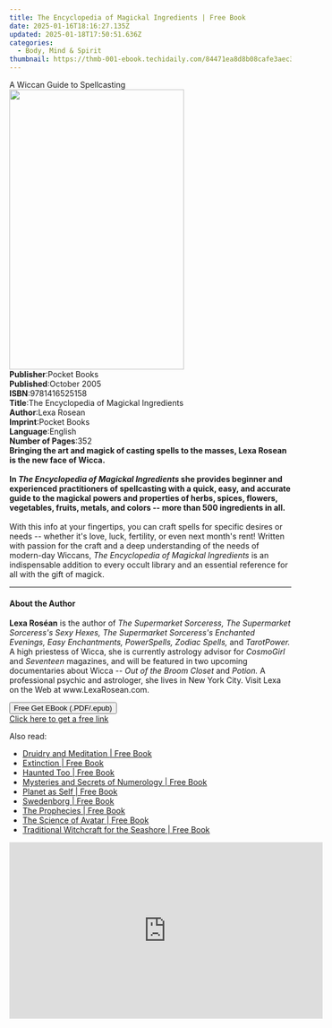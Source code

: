 ```yaml
---
title: The Encyclopedia of Magickal Ingredients | Free Book
date: 2025-01-16T18:16:27.135Z
updated: 2025-01-18T17:50:51.636Z
categories:
  - Body, Mind & Spirit
thumbnail: https://thmb-001-ebook.techidaily.com/84471ea8d8b08cafe3aec305a38491913727dfb35af4669ad898d13f2ee40e0a.jpg
---
```

<main id="book-container">
  <div class="flex flex-col">
    <div class="book-brief flex-1 py-6 px-4 sm:p-6 md:py-10 md:px-8">
      <!-- brief-->
      <div class="book-brief-main">A Wiccan Guide to Spellcasting</div>
    </div>
    <div
      class="book-meta-info flex-1 grid gap-4 col-start-1 col-end-3 row-start-1 sm:mb-6 sm:grid-cols-4 lg:gap-6 lg:col-start-2 lg:row-end-6 lg:row-span-6 lg:mb-0"
    >
      <div
        class="book-meta-info-left place-content-center mt-4 p-4 text-sm leading-6 col-start-2 col-span-2 dark:text-slate-400"
      >
        <img
          class="w-full h-500 object-cover rounded-lg sm:h-255 sm:col-span-2 lg:col-span-full"
          src="https://img-001-ebook.techidaily.com/508deb74c937c6fe862c3f053f6ea48cdacbee625d49f367226b3f948b048473.jpg"
          alt=""
          width="312"
          height="500"
        />
      </div>
      <div
        class="book-meta-info-right mt-2 col-start-1 row-start-2 col-span-3 self-center"
      >
        <!-- meta data  -->
        <div class="flex flex-col px-4 md:px-8">
          <div class="flex-1">
            <strong>Publisher</strong>:<span class="px-2">Pocket Books</span>
          </div>
          <div class="flex-1">
            <strong>Published</strong>:<span class="px-2">October 2005</span>
          </div>
          <div class="flex-1">
            <strong>ISBN</strong>:<span class="px-2">9781416525158</span>
          </div>
          <div class="flex-1">
            <strong>Title</strong>:<span class="px-2"
              >The Encyclopedia of Magickal Ingredients</span
            >
          </div>
          <div class="flex-1">
            <strong>Author</strong>:<span class="px-2">Lexa Rosean</span>
          </div>
          <div class="flex-1">
            <strong>Imprint</strong>:<span class="px-2">Pocket Books</span>
          </div>
          <div class="flex-1">
            <strong>Language</strong>:<span class="px-2">English</span>
          </div>
          <div class="flex-1">
            <strong>Number of Pages</strong>:<span class="px-2">352</span>
          </div>
        </div>
      </div>
    </div>
    <div class="book-description flex-1 py-6 px-4 sm:p-6 md:py-10 md:px-8">
      <div class="book-description-main">
        <div accordion-content="" id="description">
          <b
            >Bringing the art and magick of casting spells to the masses, Lexa
            Rosean is the new face of Wicca.</b
          ><br /><br /><b
            >In <i>The Encyclopedia of Magickal Ingredients</i> she provides
            beginner and experienced practitioners of spellcasting with a quick,
            easy, and accurate guide to the magickal powers and properties of
            herbs, spices, flowers, vegetables, fruits, metals, and colors --
            more than 500 ingredients in all.</b
          ><br />
          <br />With this info at your fingertips, you can craft spells for
          specific desires or needs -- whether it's love, luck, fertility, or
          even next month's rent! Written with passion for the craft and a deep
          understanding of the needs of modern-day Wiccans,
          <i>The Encyclopedia of Magickal Ingredients</i> is an indispensable
          addition to every occult library and an essential reference for all
          with the gift of magick.
        </div>
      </div>
    </div>
    <div class="book-excerpts flex-1 py-6 px-4 sm:p-6 md:py-10 md:px-8">
      <!-- excerpts-->
      <div class="book-excerpts-main">
        <hr />
        <h4 class="placeholder placeholder-heading">
          <span>About the Author</span>
        </h4>
        <p>
          <b>Lexa Roséan</b> is the author of
          <i
            >The Supermarket Sorceress, The Supermarket Sorceress's Sexy Hexes,
            The Supermarket Sorceress's Enchanted Evenings, Easy Enchantments,
            PowerSpells, Zodiac Spells,</i
          >
          and <i>TarotPower.</i> A high priestess of Wicca, she is currently
          astrology advisor for <i>CosmoGirl</i> and <i>Seventeen</i> magazines,
          and will be featured in two upcoming documentaries about Wicca --
          <i>Out of the Broom Closet</i> and <i>Potion.</i> A professional
          psychic and astrologer, she lives in New York City. Visit Lexa on the
          Web at <span>www.LexaRosean.com</span>.
        </p>
      </div>
    </div>
    <div
      class="book-about-author flex-1 py-6 px-4 sm:p-6 md:py-10 md:px-8"
    ></div>
    <div class="book-free-get flex-1 py-6 px-4 sm:p-6 md:py-10 md:px-8">
      <button
        id="btn-free-get"
        class="bg-blue-500 hover:bg-blue-700 text-white font-bold py-2 px-4 rounded"
      >
        Free Get EBook (.PDF/.epub)
      </button>
      <div id="countdown-display" class="px-2 text-lg mt-2"></div>
      <a
        id="free-link"
        class="hidden bg-blue-500 hover:bg-blue-700 text-white font-bold py-2 px-4 rounded"
        href="https://www.ebooks.com/en-us/book/239565/the-encyclopedia-of-magickal-ingredients/lexa-rosean/"
        target="_blank"
        >Click here to get a free link</a
      >
    </div>
    <script>
      let countdownTime = 0;
      let countdownInterval = null;
      document
        .getElementById('btn-free-get')
        .addEventListener('click', startCountdown);
      function startCountdown() {
        countdownTime = new Date().getTime() + 60000 * 3;
        countdownInterval = setInterval(updateCountdown, 1000);
        document.getElementById('btn-free-get').disabled = true;
        document
          .getElementById('btn-free-get')
          .classList.add('bg-gray-500', 'cursor-not-allowed');
      }
      function updateCountdown() {
        let currentTime = new Date().getTime();
        let timeLeft = countdownTime - currentTime;
        let secondsLeft = Math.floor(timeLeft / 1000);
        document.getElementById('countdown-display').innerHTML =
          `Remaining time: ${secondsLeft} seconds.`;
        if (secondsLeft <= 0) {
          clearInterval(countdownInterval);
          document.getElementById('btn-free-get').classList.add('hidden');
          document.getElementById('free-link').classList.remove('hidden');
          document.getElementById('countdown-display').innerHTML = '';
        }
      }
    </script>
  </div>
</main>

<ins class="adsbygoogle"
      style="display:block"
      data-ad-client="ca-pub-7571918770474297"
      data-ad-slot="8358498916"
      data-ad-format="auto"
      data-full-width-responsive="true"></ins>
    

<span class="atpl-alsoreadstyle">Also read:</span>
<div><ul>
<li><a href="https://novels-ebooks.techidaily.com/847452-9781780990293-druidry-and-meditation/"><u>Druidry and Meditation | Free Book</u></a></li>
<li><a href="https://novels-ebooks.techidaily.com/847453-9781846948664-extinction/"><u>Extinction | Free Book</u></a></li>
<li><a href="https://novels-ebooks.techidaily.com/859000-9781459706095-haunted-too/"><u>Haunted Too | Free Book</u></a></li>
<li><a href="https://novels-ebooks.techidaily.com/859008-9781459705388-mysteries-and-secrets-of-numerology/"><u>Mysteries and Secrets of Numerology | Free Book</u></a></li>
<li><a href="https://novels-ebooks.techidaily.com/847456-9781846947261-planet-as-self/"><u>Planet as Self | Free Book</u></a></li>
<li><a href="https://novels-ebooks.techidaily.com/849071-9781101580349-swedenborg/"><u>Swedenborg | Free Book</u></a></li>
<li><a href="https://novels-ebooks.techidaily.com/850863-9781101588864-the-prophecies/"><u>The Prophecies | Free Book</u></a></li>
<li><a href="https://novels-ebooks.techidaily.com/845805-9780316224017-the-science-of-avatar/"><u>The Science of Avatar | Free Book</u></a></li>
<li><a href="https://novels-ebooks.techidaily.com/847460-9781846948053-traditional-witchcraft-for-the-seashore/"><u>Traditional Witchcraft for the Seashore | Free Book</u></a></li>
</ul></div>

<!-- affiliate ads begin -->
<iframe width="560" height="315" src="https://www.youtube.com/embed/Jng92DT1n_Y?si=EdMRoNAFi0Q6mP7G" title="YouTube video player" frameborder="0" allow="accelerometer; autoplay; clipboard-write; encrypted-media; gyroscope; picture-in-picture; web-share" referrerpolicy="strict-origin-when-cross-origin" allowfullscreen></iframe>
<!-- affiliate ads end -->

